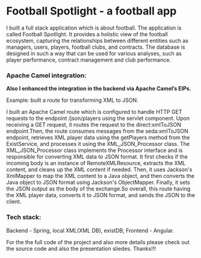# Football Spotlight - a football app
I built a full stack application which is about football. The application is called Football Spotlight. It provides a holistic view of the football ecosystem, capturing the relationships between different entities such as managers, users, players, football clubs, and contracts. The database is designed in such a way that can be used for various analyses, such as player performance, contract management and club performance. 

### Apache Camel integration:
__Also I enhanced the integration in the backend via Apache Camel’s EIPs.__ 

Example: built a route for  transforming XML to JSON.

I built an Apache Camel route which is configured to handle HTTP GET requests to the endpoint /json/players using the servlet component. Upon receiving a GET request, it routes the request to the direct:xmlToJSON endpoint.Then, the route consumes messages from the seda:xmlToJSON endpoint, retrieves XML player data using the getPlayers method from the ExistService, and processes it using the XML_JSON_Processor class.
The XML_JSON_Processor class implements the Processor interface and is responsible for converting XML data to JSON format. It first checks if the incoming body is an instance of RemoteXMLResource, extracts the XML content, and cleans up the XML content if needed. Then, it uses Jackson's XmlMapper to map the XML content to a Java object, and then converts the Java object to JSON format using Jackson's ObjectMapper. Finally, it sets the JSON output as the body of the exchange.So overall, this route having the XML player data, converts it to JSON format, and sends the JSON to the client.

### __Tech stack:__ 
Backend - Spring, local XML(XML DB), existDB;  Frontend - Angular.

For  the the full code of the  project and also more details please check out the source
 code and also the presentation sliedes. Thanks!!!
